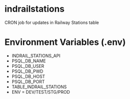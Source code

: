 # indrailstations
CRON job for updates in Railway Stations table

# Environment Variables (.env)
- INDRAIL_STATIONS_API
- PSQL_DB_NAME
- PSQL_DB_USER
- PSQL_DB_PWD
- PSQL_DB_HOST
- PSQL_DB_PORT
- TABLE_INDRAIL_STATIONS
- ENV = DEV/TEST/STG/PROD